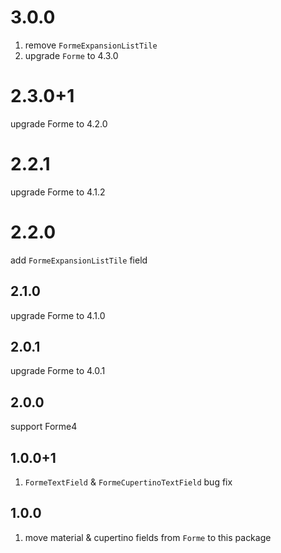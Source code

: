 # 3.0.0

1. remove `FormeExpansionListTile`
2. upgrade `Forme` to 4.3.0

# 2.3.0+1

upgrade Forme to 4.2.0

# 2.2.1

upgrade Forme to 4.1.2

# 2.2.0 

add `FormeExpansionListTile` field

## 2.1.0

upgrade Forme to 4.1.0

## 2.0.1

upgrade Forme to 4.0.1

## 2.0.0

support Forme4

## 1.0.0+1

1. `FormeTextField` & `FormeCupertinoTextField` bug fix

## 1.0.0

1. move material & cupertino fields from `Forme` to this package
